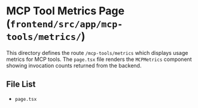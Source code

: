 # MCP Tool Metrics Page (`frontend/src/app/mcp-tools/metrics/`)

This directory defines the route `/mcp-tools/metrics` which displays usage metrics for MCP tools.
The `page.tsx` file renders the `MCPMetrics` component showing invocation counts returned from the backend.

<!-- File List Start -->

## File List

- `page.tsx`

<!-- File List End -->
